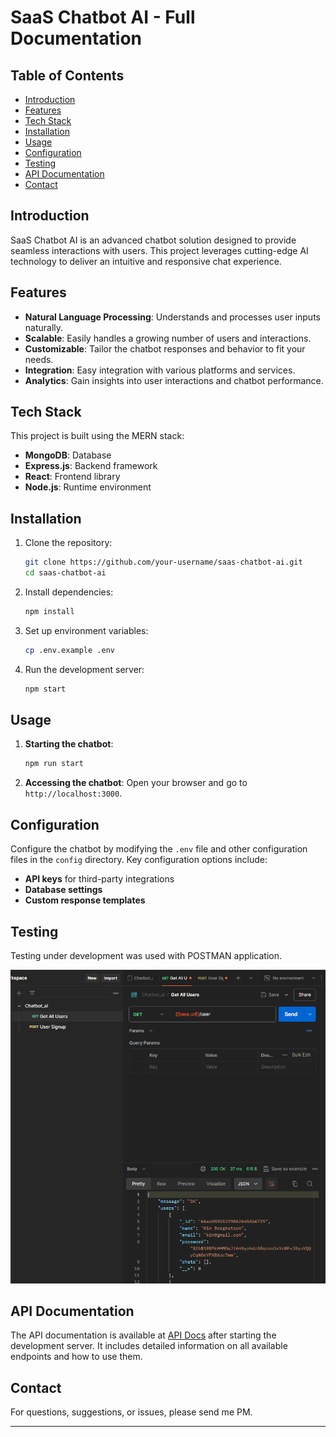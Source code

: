 # SaaS Chatbot AI - Full Documentation

## Table of Contents

- [Introduction](#introduction)
- [Features](#features)
- [Tech Stack](#tech-stack)
- [Installation](#installation)
- [Usage](#usage)
- [Configuration](#configuration)
- [Testing](#testing)
- [API Documentation](#api-documentation)
- [Contact](#contact)

## Introduction

SaaS Chatbot AI is an advanced chatbot solution designed to provide seamless interactions with users. This project leverages cutting-edge AI technology to deliver an intuitive and responsive chat experience.

## Features

- **Natural Language Processing**: Understands and processes user inputs naturally.
- **Scalable**: Easily handles a growing number of users and interactions.
- **Customizable**: Tailor the chatbot responses and behavior to fit your needs.
- **Integration**: Easy integration with various platforms and services.
- **Analytics**: Gain insights into user interactions and chatbot performance.

## Tech Stack

This project is built using the MERN stack:

- **MongoDB**: Database
- **Express.js**: Backend framework
- **React**: Frontend library
- **Node.js**: Runtime environment

## Installation

1. Clone the repository:
   ```bash
   git clone https://github.com/your-username/saas-chatbot-ai.git
   cd saas-chatbot-ai
   ```
2. Install dependencies:
   ```bash
   npm install
   ```
3. Set up environment variables:
   ```bash
   cp .env.example .env
   ```
4. Run the development server:
   ```bash
   npm start
   ```

## Usage

1. **Starting the chatbot**:
   ```bash
   npm run start
   ```
2. **Accessing the chatbot**: Open your browser and go to `http://localhost:3000`.

## Configuration

Configure the chatbot by modifying the `.env` file and other configuration files in the `config` directory. Key configuration options include:

- **API keys** for third-party integrations
- **Database settings**
- **Custom response templates**

## Testing

Testing under development was used with POSTMAN application.

<p align="center">
  <img src="docs/testing.md/readme-img-postman-testing.png" />
</p>

## API Documentation

The API documentation is available at [API Docs](http://localhost:3000/api-docs) after starting the development server. It includes detailed information on all available endpoints and how to use them.

## Contact

For questions, suggestions, or issues, please send me PM.

---
